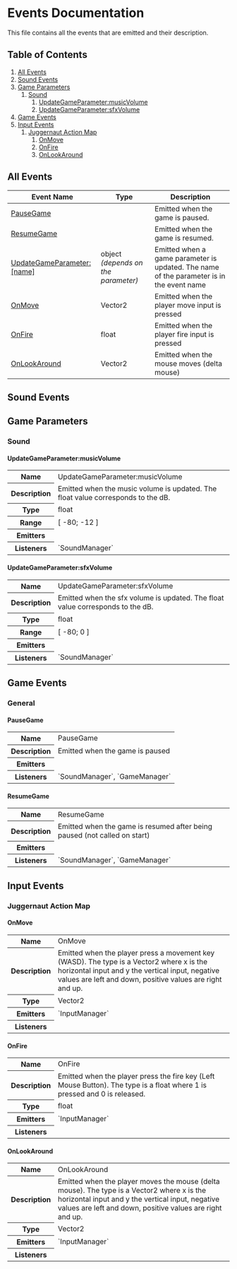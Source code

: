 # Events Documentation

This file contains all the events that are emitted and their description.

## Table of Contents

1. [All Events](#all-events)
2. [Sound Events](#sound-events)
3. [Game Parameters](#game-parameters)
    1. [Sound](#sound)
        1. [UpdateGameParameter:musicVolume](#updategameparametermusicvolume)
        2. [UpdateGameParameter:sfxVolume](#updategameparametersfxvolume)
4. [Game Events](#game-events)
5. [Input Events](#input-events)
    1. [Juggernaut Action Map](#juggernaut-action-map)
        1. [OnMove](#onmove)
        2. [OnFire](#onfire)
        3. [OnLookAround](#onlookaround)

## All Events

| Event Name                                        | Type                                | Description                                                                              |
|---------------------------------------------------|-------------------------------------|------------------------------------------------------------------------------------------|
| [PauseGame](#pausegame)                           |                                     | Emitted when the game is paused.                                                         |
| [ResumeGame](#resumegame)                         |                                     | Emitted when the game is resumed.                                                        |
| [UpdateGameParameter:\[name\]](#game-parameters)  | object *(depends on the parameter)* | Emitted when a game parameter is updated. The name of the parameter is in the event name |
| [OnMove](#onmove)                                 | Vector2                             | Emitted when the player move input is pressed                                            |
| [OnFire](#onfire)                                 | float                               | Emitted when the player fire input is pressed                                            |
| [OnLookAround](#onlookaround)                     | Vector2                             | Emitted when the mouse moves (delta mouse)                                               |

## Sound Events

## Game Parameters

### Sound

#### UpdateGameParameter:musicVolume

<table>
  <tr>
    <th>Name</th>
    <td>UpdateGameParameter:musicVolume</td>
  </tr>
  <tr>
    <th>Description</th>
    <td>Emitted when the music volume is updated. The float value corresponds to the dB.</td>
  </tr>
    <tr>
        <th>Type</th>
        <td>float</td>
    </tr>
    <tr>
        <th>Range</th>
        <td>[ -80; -12 ]</td>
    </tr>
    <tr>
        <th>Emitters</th>
        <td></td>
    </tr>
    <tr>
        <th>Listeners</th>
        <td>`SoundManager`</td>
    </tr>
</table>

#### UpdateGameParameter:sfxVolume

<table>
  <tr>
    <th>Name</th>
    <td>UpdateGameParameter:sfxVolume</td>
  </tr>
  <tr>
    <th>Description</th>
    <td>Emitted when the sfx volume is updated. The float value corresponds to the dB.</td>
  </tr>
    <tr>
        <th>Type</th>
        <td>float</td>
    </tr>
    <tr>
        <th>Range</th>
        <td>[ -80; 0 ]</td>
    </tr>
    <tr>
        <th>Emitters</th>
        <td></td>
    <tr>
        <th>Listeners</th>
        <td>`SoundManager`</td>
    </tr>
</table>

## Game Events

### General

#### PauseGame

<table>
  <tr>
    <th>Name</th>
    <td>PauseGame</td>
  </tr>
  <tr>
    <th>Description</th>
    <td>Emitted when the game is paused</td>
  </tr>
    <tr>
        <th>Emitters</th>
        <td></td>
    </tr>
    <tr>
        <th>Listeners</th>
        <td>`SoundManager`, `GameManager`</td>
    </tr>
</table>

#### ResumeGame

<table>
  <tr>
    <th>Name</th>
    <td>ResumeGame</td>
  </tr>
  <tr>
    <th>Description</th>
    <td>Emitted when the game is resumed after being paused (not called on start)</td>
  </tr>
    <tr>
        <th>Emitters</th>
        <td></td>
    </tr>
    <tr>
        <th>Listeners</th>
        <td>`SoundManager`, `GameManager`</td>
    </tr>
</table>


## Input Events

### Juggernaut Action Map

#### OnMove

<table>
  <tr>
    <th>Name</th>
    <td>OnMove</td>
  </tr>
  <tr>
    <th>Description</th>
    <td>Emitted when the player press a movement key (WASD).
        The type is a Vector2 where x is the horizontal input and y the vertical input, negative values are left and down, positive values are right and up.    
</td>
  </tr>
    <tr>
        <th>Type</th>
        <td>Vector2</td>
    </tr>
    <tr>
        <th>Emitters</th>
        <td>`InputManager`</td>
    </tr>
    <tr>
        <th>Listeners</th>
        <td></td>
    </tr>
</table>


#### OnFire

<table>
  <tr>
    <th>Name</th>
    <td>OnFire</td>
  </tr>
  <tr>
    <th>Description</th>
    <td>Emitted when the player press the fire key (Left Mouse Button).
        The type is a float where 1 is pressed and 0 is released.
    </td>
  </tr>
    <tr>
        <th>Type</th>
        <td>float</td>
    </tr>
    <tr>
        <th>Emitters</th>
        <td>`InputManager`</td>
    </tr>
    <tr>
        <th>Listeners</th>
        <td></td>
    </tr>
</table>

#### OnLookAround

<table>
  <tr>
    <th>Name</th>
    <td>OnLookAround</td>
  </tr>
  <tr>
    <th>Description</th>
    <td>Emitted when the player moves the mouse (delta mouse).
        The type is a Vector2 where x is the horizontal input and y the vertical input, negative values are left and down, positive values are right and up.
    </td>
  </tr>
    <tr>
        <th>Type</th>
        <td>Vector2</td>
    </tr>
    <tr>
        <th>Emitters</th>
        <td>`InputManager`</td>
    </tr>
    <tr>
        <th>Listeners</th>
        <td></td>
    </tr>
</table>



